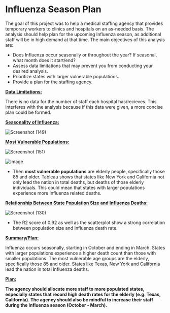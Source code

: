 # Influenza Season Plan


The goal of this project was to help a medical staffing agency that provides temporary workers to clinics and hospitals on an as-needed basis. The analysis should help plan for the upcoming Influenza season, as additional staff will be in high demand at that time. The main objectives of this analysis are:

- Does Influenza occur seasonally or throughout the year? If seasonal, what month does it start/end?
- Assess data limitations that may prevent you from conducting your desired analysis.
- Prioritize states with larger vulnerable populations.
- Provide a plan for the staffing agency.

<ins>**Data Limitations:**<ins/>

  There is no data for the number of staff each hospital has/recieves. This interferes with the analysis because if this data were given, a more concise plan could be formed.

 
  
 <ins>**Seasonality of Influenza:**<ins/>
   
   ![Screenshot (149)](https://user-images.githubusercontent.com/93872864/142257435-478953eb-1006-4700-bd35-7875e7bcbf9d.png)
   
 <ins>**Most Vulnerable Populations:**<ins/>
   
 ![Screenshot (151)](https://user-images.githubusercontent.com/93872864/142259399-5ec15db6-833e-40f6-8c1d-0c4f5d0cb38b.png)
   
  ![image](https://user-images.githubusercontent.com/93872864/142259562-2937af78-827d-48a0-ba84-5e7222ac47cb.png)

 - Then **most vulnerable populations** are elderly people, specifically those 85 and older. Tableau shows that states like New York and California not only lead the nation in total deaths, but deaths of those elderly individuals. This could mean that states with larger populations experience more Influenza related deaths. 
   
 <ins>**Relationship Between State Population Size and Influenza Deaths:**<ins/>
   
   ![Screenshot (130)](https://user-images.githubusercontent.com/93872864/142479903-154f584b-65b6-4e8c-b676-2295ca1d48eb.png)

   
   - The R2 score of 0.92 as well as the scatterplot show a strong correlation between population size and Influenza death rate. 
   
   
   <ins>**Summary/Plan:**<ins/>
    
 Influenza occurs seasonally, starting in October and ending in March. States with larger populations experience a higher death count than those with smaller populations. The most vulnerable age groups are the elderly, specifically those 85 and older. States like Texas, New York and California lead the nation in total Influenza deaths. 
 
  **<ins>Plan:<ins/>**
     
   **The agency should allocate more staff to more populated states, especially states that record high death rates for the elderly (e.g. Texas, California). The agency should also be mindful to increase their staff during the Influenza season (October - March).**
     
     
   
   
   
 

   
   

   
   

   

